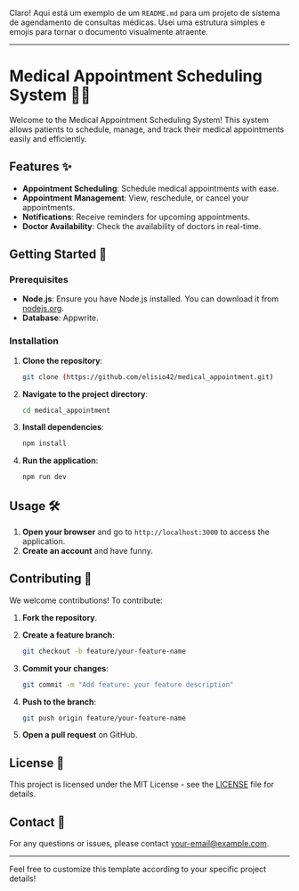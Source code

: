 Claro! Aqui está um exemplo de um `README.md` para um projeto de sistema de agendamento de consultas médicas. Usei uma estrutura simples e emojis para tornar o documento visualmente atraente.

---

# Medical Appointment Scheduling System 🏥📅

Welcome to the Medical Appointment Scheduling System! This system allows patients to schedule, manage, and track their medical appointments easily and efficiently.

## Features ✨

- **Appointment Scheduling**: Schedule medical appointments with ease.
- **Appointment Management**: View, reschedule, or cancel your appointments.
- **Notifications**: Receive reminders for upcoming appointments.
- **Doctor Availability**: Check the availability of doctors in real-time.

## Getting Started 🚀

### Prerequisites

- **Node.js**: Ensure you have Node.js installed. You can download it from [nodejs.org](https://nodejs.org/).
- **Database**: Appwrite.

### Installation

1. **Clone the repository**:

   ```bash
   git clone (https://github.com/elisio42/medical_appointment.git)
   ```

2. **Navigate to the project directory**:

   ```bash
   cd medical_appointment
   ```

3. **Install dependencies**:

   ```bash
   npm install
   ```


4. **Run the application**:

   ```bash
   npm run dev
   ```

## Usage 🛠️

1. **Open your browser** and go to `http://localhost:3000` to access the application.
2. **Create an account** and have funny.

## Contributing 🤝

We welcome contributions! To contribute:

1. **Fork the repository**.
2. **Create a feature branch**:

   ```bash
   git checkout -b feature/your-feature-name
   ```

3. **Commit your changes**:

   ```bash
   git commit -m "Add feature: your feature description"
   ```

4. **Push to the branch**:

   ```bash
   git push origin feature/your-feature-name
   ```

5. **Open a pull request** on GitHub.

## License 📜

This project is licensed under the MIT License - see the [LICENSE](LICENSE) file for details.

## Contact 📧

For any questions or issues, please contact [your-email@example.com](mailto:your-email@example.com).

---

Feel free to customize this template according to your specific project details!
